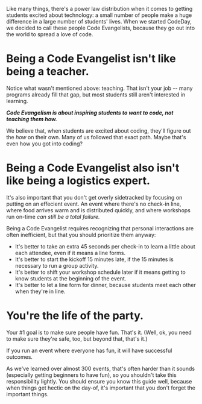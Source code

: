 Like many things, there's a power law distribution when it comes to getting students excited about technology: a small number of people make a huge difference in a large number of students' lives. When we started CodeDay, we decided to call these people Code Evangelists, because they go out into the world to spread a love of code.

# Being a Code Evangelist isn't like being a teacher.

Notice what wasn't mentioned above: teaching. That isn't your job -- many programs already fill that gap, but most students still aren't interested in learning.

_**Code Evangelism is about inspiring students to want to code, not teaching them how.**_

We believe that, when students are excited about coding, they'll figure out the _how_ on their own. Many of us followed that exact path. Maybe that's even how you got into coding?

# Being a Code Evangelist also isn't like being a logistics expert.

It's also important that you don't get overly sidetracked by focusing on putting on an effecient event. An event where there's no check-in line, where food arrives warm and is distributed quickly, and where workshops run on-time _can still be a total failure._

Being a Code Evangelist requires recognizing that personal interactions are often inefficient, but that you should prioritize them anyway:

- It's better to take an extra 45 seconds per check-in to learn a little about each attendee, even if it means a line forms.
- It's better to start the kickoff 15 minutes late, if the 15 minutes is necessary to run a group activity.
- It's better to shift your workshop schedule later if it means getting to know students at the beginning of the event.
- It's better to let a line form for dinner, because students meet each other when they're in line.

# You're the life of the party.

Your #1 goal is to make sure people have fun. That's it. (Well, ok, you need to make sure they're safe, too, but beyond that, that's it.)

If you run an event where everyone has fun, it will have successful outcomes.

As we've learned over almost 300 events, that's often harder than it sounds (especially getting beginners to have fun), so you shouldn't take this responsibility lightly. You should ensure you know this guide well, because when things get hectic on the day-of, it's important that you don't forget the important things.